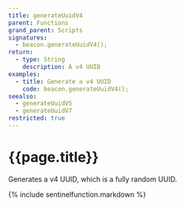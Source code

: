 ```yaml
---
title: generateUuidV4
parent: Functions
grand_parent: Scripts
signatures:
  - beacon.generateUuidV4();
return:
  - type: String
    description: A v4 UUID
examples:
  - title: Generate a v4 UUID
    code: beacon.generateUuidV4();
seealso:
  - generateUuidV5
  - generateUuidV7
restricted: true
---
```

# {{page.title}}

Generates a v4 UUID, which is a fully random UUID.

{% include sentinelfunction.markdown %}
